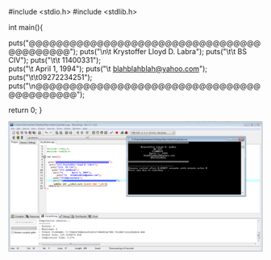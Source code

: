 
#include <stdio.h>
#include <stdlib.h>

int main(){
 
 puts("@@@@@@@@@@@@@@@@@@@@@@@@@@@@@@@@@@@@@@@@@@@");
  puts("\n\t Krystoffer Lloyd D. Labra");
   puts("\t\t  BS CIV");
    puts("\t\t 11400331");	
     puts("\t       April 1, 1994");
     	puts("\t   blahblahblah@yahoo.com");
     puts("\t\t09272234251");
     puts("\n@@@@@@@@@@@@@@@@@@@@@@@@@@@@@@@@@@@@@@@@@@@");
   
 return 0;
}

![](capture.PNG)
